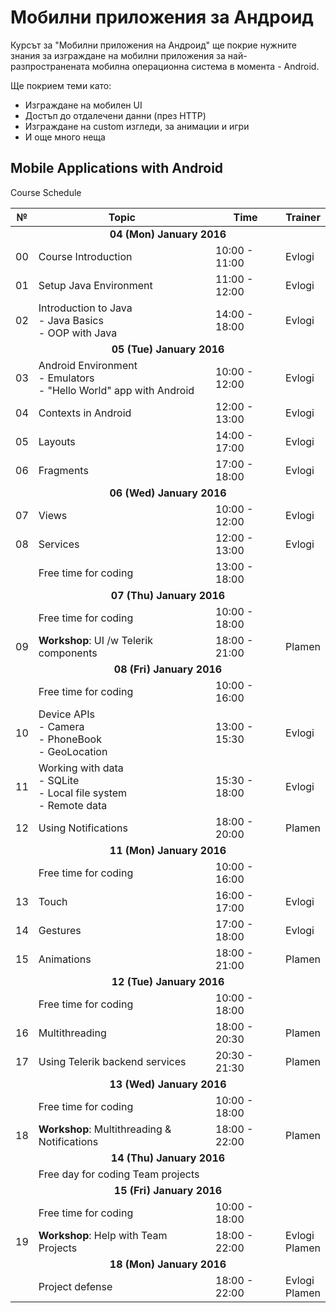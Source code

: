 # Мобилни приложения за Андроид

Курсът за "Мобилни приложения на Андроид" ще покрие нужните знания за изграждане на мобилни приложения за най-разпространената мобилна операционна система в момента - Android.

Ще покрием теми като:

- Изграждане на мобилен UI
- Достъп до отдалечени данни (през HTTP)
- Изграждане на custom изгледи, за анимации и игри
- И още много неща


## Mobile Applications with Android
 Course Schedule

<table>
    <thead>
        <tr><th>№</th><th>Topic</th><th>Time</th><th>Trainer</th></tr>
    </thead>
    <tbody>
        <tr><td colspan="4"><div style="text-align: center; font-weight: bold;">04 (Mon) January 2016</div></td></tr>
        <tr><td>00</td><td>Course Introduction</td><td>10:00 - 11:00</td><td>Evlogi</td></tr>
        <tr><td>01</td><td>Setup Java Environment</td><td>11:00 - 12:00</td><td>Evlogi</td></tr>
        <tr><td>02</td><td>Introduction to Java<br>- Java Basics<br>- OOP with Java</td><td>14:00 - 18:00</td><td>Evlogi</td></tr>
        <tr><td colspan="4"><div style="text-align: center; font-weight: bold;">05 (Tue) January 2016</div></td></tr>
        <tr><td>03</td><td>Android Environment<br>- Emulators<br>- "Hello World" app with Android</td><td>10:00 - 12:00</td><td>Evlogi</td></tr>
        <tr><td>04</td><td>Contexts in Android</td><td>12:00 - 13:00</td><td>Evlogi</td></tr>
        <tr><td>05</td><td>Layouts</td><td>14:00 - 17:00</td><td>Evlogi</td></tr>
        <tr><td>06</td><td>Fragments</td><td>17:00 - 18:00</td><td>Evlogi</td></tr>
        <tr><td colspan="4"><div style="text-align: center; font-weight: bold;">06 (Wed) January 2016</div></td></tr>
        <tr><td>07</td><td>Views</td><td>10:00 - 12:00</td><td>Evlogi</td></tr>
        <tr><td>08</td><td>Services</td><td>12:00 - 13:00</td><td>Evlogi</td></tr>
        <tr><td></td><td>Free time for coding</td><td>13:00 - 18:00</td><td></td></tr>
        <tr><td colspan="4"><div style="text-align: center; font-weight: bold;">07 (Thu) January 2016</div></td></tr>
        <tr><td></td><td>Free time for coding</td><td>10:00 - 18:00</td><td></td></tr>
        <tr><td>09</td><td><strong>Workshop</strong>: UI /w Telerik components</td><td>18:00 - 21:00</td><td>Plamen</td></tr>
        <tr><td colspan="4"><div style="text-align: center; font-weight: bold;">08 (Fri) January 2016</div></td></tr>
        <tr><td></td><td>Free time for coding</td><td>10:00 - 16:00</td><td></td></tr>
        <tr><td>10</td><td>Device APIs<br/>- Camera<br/>- PhoneBook<br/>- GeoLocation</td><td>13:00 - 15:30</td><td>Evlogi</td></tr>
        <tr><td>11</td><td>Working with data<br/>- SQLite<br/>- Local file system<br/>- Remote data</td><td>15:30 - 18:00</td><td>Evlogi</td></tr>
        <tr><td>12</td><td>Using Notifications</td><td>18:00 - 20:00</td><td>Plamen</td></tr>
        <tr><td colspan="4"><div style="text-align: center; font-weight: bold;">11 (Mon) January 2016</div></td></tr>
        <tr><td></td><td>Free time for coding</td><td>10:00 - 16:00</td><td></td></tr>
        <tr><td>13</td><td>Touch</td><td>16:00 - 17:00</td><td>Evlogi</td></tr>
        <tr><td>14</td><td>Gestures</td><td>17:00 - 18:00</td><td>Evlogi</td></tr>
        <tr><td>15</td><td>Animations</td><td>18:00 - 21:00</td><td>Plamen</td></tr>
        <tr><td colspan="4"><div style="text-align: center; font-weight: bold;">12 (Tue) January 2016</div></td></tr>
        <tr><td></td><td>Free time for coding</td><td>10:00 - 18:00</td><td></td></tr>
        <tr><td>16</td><td>Multithreading</td><td>18:00 - 20:30</td><td>Plamen</td></tr>
        <tr><td>17</td><td>Using Telerik backend services</td><td>20:30 - 21:30</td><td>Plamen</td></tr>
        <tr><td colspan="4"><div style="text-align: center; font-weight: bold;">13 (Wed) January 2016</div></td></tr>
        <tr><td></td><td>Free time for coding</td><td>10:00 - 18:00</td><td></td></tr>
        <tr><td>18</td><td><strong>Workshop</strong>: Multithreading &amp; Notifications</td><td>18:00 - 22:00</td><td>Plamen</td></tr>
        <tr><td colspan="4"><div style="text-align: center; font-weight: bold;">14 (Thu) January 2016</div></td></tr>
        <tr><td></td><td>Free day for coding Team projects</td><td></td><td></td></tr>
        <tr><td colspan="4"><div style="text-align: center; font-weight: bold;">15 (Fri) January 2016</div></td></tr>
        <tr><td></td><td>Free time for coding</td><td>10:00 - 18:00</td><td></td></tr>
        <tr><td>19</td><td><strong>Workshop</strong>: Help with Team Projects</td><td>18:00 - 22:00</td><td>Evlogi<br>Plamen</td></tr>
        <tr><td colspan="4"><div style="text-align: center; font-weight: bold;">18 (Mon) January 2016</div></td></tr>
        <tr><td></td><td>Project defense</td><td>18:00 - 22:00</td><td>Evlogi<br>Plamen</td></tr>
    </tbody>
</table>




